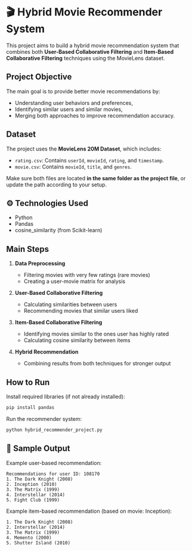# 🎬 Hybrid Movie Recommender System

This project aims to build a hybrid movie recommendation system that combines both **User-Based Collaborative Filtering** and **Item-Based Collaborative Filtering** techniques using the MovieLens dataset.

## Project Objective

The main goal is to provide better movie recommendations by:
- Understanding user behaviors and preferences,
- Identifying similar users and similar movies,
- Merging both approaches to improve recommendation accuracy.

## Dataset

The project uses the **MovieLens 20M Dataset**, which includes:

- `rating.csv`: Contains `userId`, `movieId`, `rating`, and `timestamp`.
- `movie.csv`: Contains `movieId`, `title`, and `genres`.

Make sure both files are located **in the same folder as the project file**, or update the path according to your setup.

## ⚙️ Technologies Used

- Python
- Pandas
- cosine_similarity (from Scikit-learn)

## Main Steps

1. **Data Preprocessing**  
   - Filtering movies with very few ratings (rare movies)  
   - Creating a user-movie matrix for analysis

2. **User-Based Collaborative Filtering**  
   - Calculating similarities between users  
   - Recommending movies that similar users liked

3. **Item-Based Collaborative Filtering**  
   - Identifying movies similar to the ones user has highly rated  
   - Calculating cosine similarity between items

4. **Hybrid Recommendation**  
   - Combining results from both techniques for stronger output
   
## How to Run

Install required libraries (if not already installed):

```bash
pip install pandas
```

Run the recommender system:

```bash
python hybrid_recommender_project.py
```


## 📌 Sample Output

Example user-based recommendation:

```
Recommendations for user ID: 108170
1. The Dark Knight (2008)
2. Inception (2010)
3. The Matrix (1999)
4. Interstellar (2014)
5. Fight Club (1999)
```

Example item-based recommendation (based on movie: Inception):

```
1. The Dark Knight (2008)
2. Interstellar (2014)
3. The Matrix (1999)
4. Memento (2000)
5. Shutter Island (2010)
```